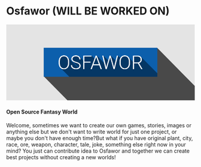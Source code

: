# Osfawor (WILL BE WORKED ON)
![Osfawor material design](https://github.com/sTiKyt/Osfawor/blob/master/Logo/SimpleMaterialDesign.png)
#### Open Source Fantasy World

Welcome, sometimes we want to create our own games, stories, images or anything else but we don't want to write world for just one project, or maybe you don't have enough time?But what if you have original plant, city, race, ore, weapon, character, tale, joke, something else right now in your mind? You just can contribute idea to Osfawor and together we can create best projects without creating a new worlds!
